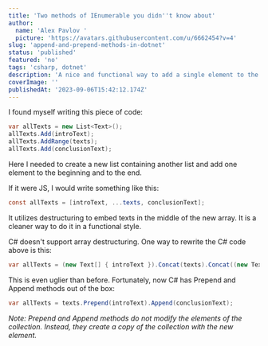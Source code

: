 ```yaml
---
title: 'Two methods of IEnumerable you didn''t know about'
author:
  name: 'Alex Pavlov '
  picture: 'https://avatars.githubusercontent.com/u/6662454?v=4'
slug: 'append-and-prepend-methods-in-dotnet'
status: 'published'
featured: 'no'
tags: 'csharp, dotnet'
description: 'A nice and functional way to add a single element to the IEnumerable collection'
coverImage: ''
publishedAt: '2023-09-06T15:42:12.174Z'
---
```


I found myself writing this piece of code:

```csharp
var allTexts = new List<Text>();
allTexts.Add(introText);
allTexts.AddRange(texts);
allTexts.Add(conclusionText);
```

Here I needed to create a new list containing another list and add one element to the beginning and to the end.

If it were JS, I would write something like this:

```csharp
const allTexts = [introText, ...texts, conclusionText];
```

It utilizes destructuring to embed texts in the middle of the new array. It is a cleaner way to do it in a functional style.

C# doesn't support array destructuring. One way to rewrite the C# code above is this:

```csharp
var allTexts = (new Text[] { introText }).Concat(texts).Concat((new Text[] { conclusionText }));
```

This is even uglier than before. Fortunately, now C# has Prepend and Append methods out of the box:

```csharp
var allTexts = texts.Prepend(introText).Append(conclusionText);
```

*Note: Prepend and Append methods do not modify the elements of the collection. Instead, they create a copy of the collection with the new element.*

